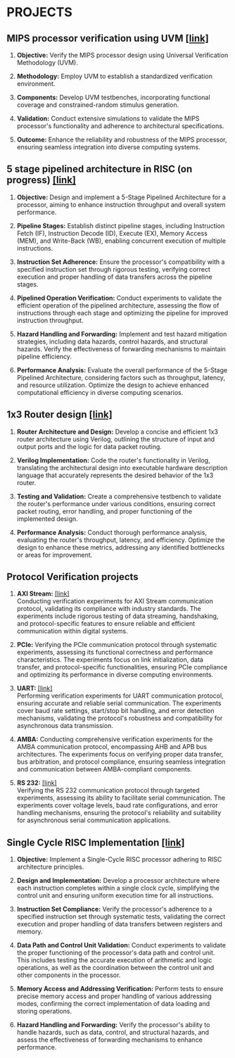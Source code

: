 # PROJECTS

## MIPS processor verification using UVM [ [link] ](https://github.com/cp024s/MIPS-Processor-Verification-UVM)

1. **Objective:** Verify the MIPS processor design using Universal Verification Methodology (UVM).

2. **Methodology:** Employ UVM to establish a standardized verification environment.

3. **Components:** Develop UVM testbenches, incorporating functional coverage and constrained-random stimulus generation.

4. **Validation:** Conduct extensive simulations to validate the MIPS processor's functionality and adherence to architectural specifications.

5. **Outcome:** Enhance the reliability and robustness of the MIPS processor, ensuring seamless integration into diverse computing systems.


## 5 stage pipelined architecture in RISC (on progress) [ [link] ](https://github.com/cp024s/5-Stage-Pipelined-Architecture)

1. **Objective:** Design and implement a 5-Stage Pipelined Architecture for a processor, aiming to enhance instruction throughput and overall system performance.

2. **Pipeline Stages:** Establish distinct pipeline stages, including Instruction Fetch (IF), Instruction Decode (ID), Execute (EX), Memory Access (MEM), and Write-Back (WB), enabling concurrent execution of multiple instructions.

3. **Instruction Set Adherence:** Ensure the processor's compatibility with a specified instruction set through rigorous testing, verifying correct execution and proper handling of data transfers across the pipeline stages.

4. **Pipelined Operation Verification:** Conduct experiments to validate the efficient operation of the pipelined architecture, assessing the flow of instructions through each stage and optimizing the pipeline for improved instruction throughput.

5. **Hazard Handling and Forwarding:** Implement and test hazard mitigation strategies, including data hazards, control hazards, and structural hazards. Verify the effectiveness of forwarding mechanisms to maintain pipeline efficiency.

6. **Performance Analysis:** Evaluate the overall performance of the 5-Stage Pipelined Architecture, considering factors such as throughput, latency, and resource utilization. Optimize the design to achieve enhanced computational efficiency in diverse computing scenarios.

## 1x3 Router design [ [link] ](https://github.com/cp024s/1x3-Router)

1. **Router Architecture and Design:** Develop a concise and efficient 1x3 router architecture using Verilog, outlining the structure of input and output ports and the logic for data packet routing.

2. **Verilog Implementation:** Code the router's functionality in Verilog, translating the architectural design into executable hardware description language that accurately represents the desired behavior of the 1x3 router.

3. **Testing and Validation:** Create a comprehensive testbench to validate the router's performance under various conditions, ensuring correct packet routing, error handling, and proper functioning of the implemented design.

4. **Performance Analysis:** Conduct thorough performance analysis, evaluating the router's throughput, latency, and efficiency. Optimize the design to enhance these metrics, addressing any identified bottlenecks or areas for improvement.


## Protocol Verification projects 

1. **AXI Stream:** [ [link] ](https://github.com/cp024s/AXI-stream) <br>
   Conducting verification experiments for AXI Stream communication protocol, validating its compliance with industry standards. The experiments include rigorous testing of data streaming, handshaking, and protocol-specific features to ensure reliable and efficient communication within digital systems.

2. **PCIe:**
   Verifying the PCIe communication protocol through systematic experiments, assessing its functional correctness and performance characteristics. The experiments focus on link initialization, data transfer, and protocol-specific functionalities, ensuring PCIe compliance and optimizing its performance in diverse computing environments.

3. **UART:** [ [link] ](https://github.com/cp024s/AXI-stream) <br>
   Performing verification experiments for UART communication protocol, ensuring accurate and reliable serial communication. The experiments cover baud rate settings, start/stop bit handling, and error detection mechanisms, validating the protocol's robustness and compatibility for asynchronous data transmission.

4. **AMBA:**
   Conducting comprehensive verification experiments for the AMBA communication protocol, encompassing AHB and APB bus architectures. The experiments focus on verifying proper data transfer, bus arbitration, and protocol compliance, ensuring seamless integration and communication between AMBA-compliant components.

5. **RS 232:** [ [link] ](https://github.com/cp024s/RS-232) <br>
   Verifying the RS 232 communication protocol through targeted experiments, assessing its ability to facilitate serial communication. The experiments cover voltage levels, baud rate configurations, and error handling mechanisms, ensuring the protocol's reliability and suitability for asynchronous serial communication applications.


## Single Cycle RISC Implementation [ [link] ](https://github.com/cp024s/Single-cycle-RISC)

1. **Objective:** Implement a Single-Cycle RISC processor adhering to RISC architecture principles.
  
2. **Design and Implementation:** Develop a processor architecture where each instruction completes within a single clock cycle, simplifying the control unit and ensuring uniform execution time for all instructions.

3. **Instruction Set Compliance:** Verify the processor's adherence to a specified instruction set through systematic tests, validating the correct execution and proper handling of data transfers between registers and memory.

4. **Data Path and Control Unit Validation:** Conduct experiments to validate the proper functioning of the processor's data path and control unit. This includes testing the accurate execution of arithmetic and logic operations, as well as the coordination between the control unit and other components in the processor.

5. **Memory Access and Addressing Verification:** Perform tests to ensure precise memory access and proper handling of various addressing modes, confirming the correct implementation of data loading and storing operations.

6. **Hazard Handling and Forwarding:** Verify the processor's ability to handle hazards, such as data, control, and structural hazards, and assess the effectiveness of forwarding mechanisms to enhance performance.

